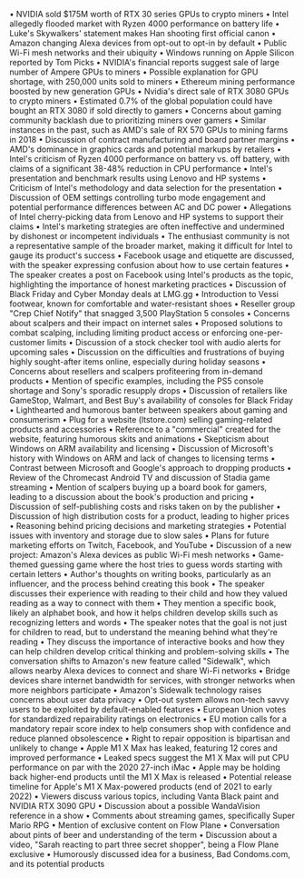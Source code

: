 • NVIDIA sold $175M worth of RTX 30 series GPUs to crypto miners
• Intel allegedly flooded market with Ryzen 4000 performance on battery life
• Luke's Skywalkers' statement makes Han shooting first official canon
• Amazon changing Alexa devices from opt-out to opt-in by default
• Public Wi-Fi mesh networks and their ubiquity
• Windows running on Apple Silicon reported by Tom Picks
• NVIDIA's financial reports suggest sale of large number of Ampere GPUs to miners
• Possible explanation for GPU shortage, with 250,000 units sold to miners
• Ethereum mining performance boosted by new generation GPUs
• Nvidia's direct sale of RTX 3080 GPUs to crypto miners
• Estimated 0.7% of the global population could have bought an RTX 3080 if sold directly to gamers
• Concerns about gaming community backlash due to prioritizing miners over gamers
• Similar instances in the past, such as AMD's sale of RX 570 GPUs to mining farms in 2018
• Discussion of contract manufacturing and board partner margins
• AMD's dominance in graphics cards and potential markups by retailers
• Intel's criticism of Ryzen 4000 performance on battery vs. off battery, with claims of a significant 38-48% reduction in CPU performance
• Intel's presentation and benchmark results using Lenovo and HP systems
• Criticism of Intel's methodology and data selection for the presentation
• Discussion of OEM settings controlling turbo mode engagement and potential performance differences between AC and DC power
• Allegations of Intel cherry-picking data from Lenovo and HP systems to support their claims
• Intel's marketing strategies are often ineffective and undermined by dishonest or incompetent individuals
• The enthusiast community is not a representative sample of the broader market, making it difficult for Intel to gauge its product's success
• Facebook usage and etiquette are discussed, with the speaker expressing confusion about how to use certain features
• The speaker creates a post on Facebook using Intel's products as the topic, highlighting the importance of honest marketing practices
• Discussion of Black Friday and Cyber Monday deals at LMG.gg
• Introduction to Vessi footwear, known for comfortable and water-resistant shoes
• Reseller group "Crep Chief Notify" that snagged 3,500 PlayStation 5 consoles
• Concerns about scalpers and their impact on internet sales
• Proposed solutions to combat scalping, including limiting product access or enforcing one-per-customer limits
• Discussion of a stock checker tool with audio alerts for upcoming sales
• Discussion on the difficulties and frustrations of buying highly sought-after items online, especially during holiday seasons
• Concerns about resellers and scalpers profiteering from in-demand products
• Mention of specific examples, including the PS5 console shortage and Sony's sporadic resupply drops
• Discussion of retailers like GameStop, Walmart, and Best Buy's availability of consoles for Black Friday
• Lighthearted and humorous banter between speakers about gaming and consumerism
• Plug for a website (ltstore.com) selling gaming-related products and accessories
• Reference to a "commercial" created for the website, featuring humorous skits and animations
• Skepticism about Windows on ARM availability and licensing
• Discussion of Microsoft's history with Windows on ARM and lack of changes to licensing terms
• Contrast between Microsoft and Google's approach to dropping products
• Review of the Chromecast Android TV and discussion of Stadia game streaming
• Mention of scalpers buying up a board book for gamers, leading to a discussion about the book's production and pricing
• Discussion of self-publishing costs and risks taken on by the publisher
• Discussion of high distribution costs for a product, leading to higher prices
• Reasoning behind pricing decisions and marketing strategies
• Potential issues with inventory and storage due to slow sales
• Plans for future marketing efforts on Twitch, Facebook, and YouTube
• Discussion of a new project: Amazon's Alexa devices as public Wi-Fi mesh networks
• Game-themed guessing game where the host tries to guess words starting with certain letters
• Author's thoughts on writing books, particularly as an influencer, and the process behind creating this book
• The speaker discusses their experience with reading to their child and how they valued reading as a way to connect with them
• They mention a specific book, likely an alphabet book, and how it helps children develop skills such as recognizing letters and words
• The speaker notes that the goal is not just for children to read, but to understand the meaning behind what they're reading
• They discuss the importance of interactive books and how they can help children develop critical thinking and problem-solving skills
• The conversation shifts to Amazon's new feature called "Sidewalk", which allows nearby Alexa devices to connect and share Wi-Fi networks
• Bridge devices share internet bandwidth for services, with stronger networks when more neighbors participate
• Amazon's Sidewalk technology raises concerns about user data privacy
• Opt-out system allows non-tech savvy users to be exploited by default-enabled features
• European Union votes for standardized repairability ratings on electronics
• EU motion calls for a mandatory repair score index to help consumers shop with confidence and reduce planned obsolescence
• Right to repair opposition is bipartisan and unlikely to change
• Apple M1 X Max has leaked, featuring 12 cores and improved performance
• Leaked specs suggest the M1 X Max will put CPU performance on par with the 2020 27-inch iMac
• Apple may be holding back higher-end products until the M1 X Max is released
• Potential release timeline for Apple's M1 X Max-powered products (end of 2021 to early 2022)
• Viewers discuss various topics, including Vanta Black paint and NVIDIA RTX 3090 GPU
• Discussion about a possible WandaVision reference in a show
• Comments about streaming games, specifically Super Mario RPG
• Mention of exclusive content on Flow Plane
• Conversation about pints of beer and understanding of the term
• Discussion about a video, "Sarah reacting to part three secret shopper", being a Flow Plane exclusive
• Humorously discussed idea for a business, Bad Condoms.com, and its potential products